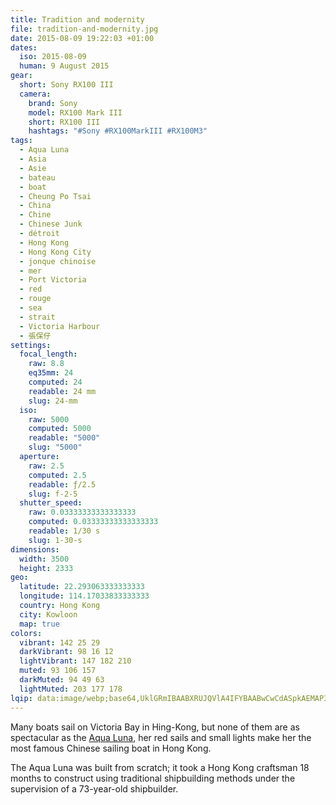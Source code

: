 ```yaml
---
title: Tradition and modernity
file: tradition-and-modernity.jpg
date: 2015-08-09 19:22:03 +01:00
dates:
  iso: 2015-08-09
  human: 9 August 2015
gear:
  short: Sony RX100 III
  camera:
    brand: Sony
    model: RX100 Mark III
    short: RX100 III
    hashtags: "#Sony #RX100MarkIII #RX100M3"
tags:
  - Aqua Luna
  - Asia
  - Asie
  - bateau
  - boat
  - Cheung Po Tsai
  - China
  - Chine
  - Chinese Junk
  - détroit
  - Hong Kong
  - Hong Kong City
  - jonque chinoise
  - mer
  - Port Victoria
  - red
  - rouge
  - sea
  - strait
  - Victoria Harbour
  - 張保仔
settings:
  focal_length:
    raw: 8.8
    eq35mm: 24
    computed: 24
    readable: 24 mm
    slug: 24-mm
  iso:
    raw: 5000
    computed: 5000
    readable: "5000"
    slug: "5000"
  aperture:
    raw: 2.5
    computed: 2.5
    readable: ƒ/2.5
    slug: f-2-5
  shutter_speed:
    raw: 0.03333333333333333
    computed: 0.03333333333333333
    readable: 1/30 s
    slug: 1-30-s
dimensions:
  width: 3500
  height: 2333
geo:
  latitude: 22.293063333333333
  longitude: 114.17033833333333
  country: Hong Kong
  city: Kowloon
  map: true
colors:
  vibrant: 142 25 29
  darkVibrant: 98 16 12
  lightVibrant: 147 182 210
  muted: 93 106 157
  darkMuted: 94 49 63
  lightMuted: 203 177 178
lqip: data:image/webp;base64,UklGRmIBAABXRUJQVlA4IFYBAABwCwCdASpkAEMAP3Goy1y0rD+kqvK8K/AuCUAZbQrpKNpUaMN5NJwKcjIGr40UkAlTxDiSGc7wCZtMOmvjtVzg8GD5Br1r+QmINnZvKMzYlEpzXY0DWS7+6OdHMEC+pghLZ9zAAP7RamUb9j+JcFXAKobMPFWZ342uniiKQZ4YPnV4NYoNLbQ21U9rI0mtjws0pdD/uAGwsJZc1yIzWivkeVu91VXmSA4+HCPtd+dnUl/Pqk4unUadfAW+W1eH58iJ7avXclKWe8DDyhheJXFsHPBWoazbq6Cuu+W8FJGOLxQhvym5nW9S6ZAS0sfU+/mXxECWBuPEf96I6lYf1Wa2AiqgBB2gMM5r8P0AQJ3aA+s702uUDh+nPFiOHmIoMbWC8YyyhYGTUahuVD4NxWf1skK+pn5FOH/xiegnEkbyEi4PozxbNtnGuGiPr25liTFPaEQAAAA=
---
```


Many boats sail on Victoria Bay in Hing-Kong, but none of them are as spectacular as the <a href="https://aqualuna.com.hk/">Aqua Luna</a>, her red sails and small lights make her the most famous Chinese sailing boat in Hong Kong.

The Aqua Luna was built from scratch; it took a Hong Kong craftsman 18 months to construct using traditional shipbuilding methods under the supervision of a 73-year-old shipbuilder.
